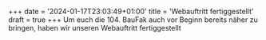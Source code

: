 +++
date = '2024-01-17T23:03:49+01:00'
title = 'Webauftritt fertiggestellt'
draft = true
+++
Um euch die 104. BauFak auch vor Beginn bereits näher zu bringen, haben wir unseren Webauftritt fertiggestellt